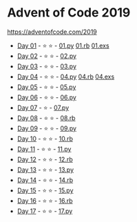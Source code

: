 # Advent of Code 2019

https://adventofcode.com/2019

- [Day 01](https://adventofcode.com/2019/day/1) - :star: :star: - [01.py](python/01.py) [01.rb](ruby/01.rb) [01.exs](elixir/01.exs)
- [Day 02](https://adventofcode.com/2019/day/2) - :star: :star: - [02.py](python/02.py)
- [Day 03](https://adventofcode.com/2019/day/3) - :star: :star: - [03.py](python/03.py)
- [Day 04](https://adventofcode.com/2019/day/4) - :star: :star: - [04.py](python/04.py) [04.rb](ruby/04.rb) [04.exs](elixir/04.exs)
- [Day 05](https://adventofcode.com/2019/day/5) - :star: :star: - [05.py](python/05.py)
- [Day 06](https://adventofcode.com/2019/day/6) - :star: :star: - [06.py](python/06.py)
- [Day 07](https://adventofcode.com/2019/day/7) - :star: - [07.py](python/07.py)
- [Day 08](https://adventofcode.com/2019/day/8) - :star: :star: - [08.rb](ruby/08.rb)
- [Day 09](https://adventofcode.com/2019/day/9) - :star: :star: - [09.py](python/09.py)
- [Day 10](https://adventofcode.com/2019/day/10) - :star: :star: - [10.rb](ruby/10.rb)
- [Day 11](https://adventofcode.com/2019/day/11) - :star: :star: - [11.py](python/11.py)
- [Day 12](https://adventofcode.com/2019/day/12) - :star: :star: - [12.rb](ruby/12.rb)
- [Day 13](https://adventofcode.com/2019/day/13) - :star: :star: - [13.py](python/13.py)
- [Day 14](https://adventofcode.com/2019/day/13) - :star: :star: - [14.rb](ruby/14.rb)
- [Day 15](https://adventofcode.com/2019/day/13) - :star: :star: - [15.py](python/15.py)
- [Day 16](https://adventofcode.com/2019/day/13) - :star: :star: - [16.rb](ruby/16.rb)
- [Day 17](https://adventofcode.com/2019/day/13) - :star: :star: - [17.py](python/17.py)
